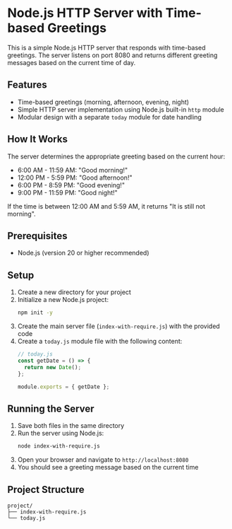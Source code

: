 # Node.js HTTP Server with Time-based Greetings

This is a simple Node.js HTTP server that responds with time-based greetings. The server listens on port 8080 and returns different greeting messages based on the current time of day.

## Features

- Time-based greetings (morning, afternoon, evening, night)
- Simple HTTP server implementation using Node.js built-in `http` module
- Modular design with a separate `today` module for date handling

## How It Works

The server determines the appropriate greeting based on the current hour:
- 6:00 AM - 11:59 AM: "Good morning!"
- 12:00 PM - 5:59 PM: "Good afternoon!"
- 6:00 PM - 8:59 PM: "Good evening!"
- 9:00 PM - 11:59 PM: "Good night!"

If the time is between 12:00 AM and 5:59 AM, it returns "It is still not morning".

## Prerequisites

- Node.js (version 20 or higher recommended)

## Setup

1. Create a new directory for your project
2. Initialize a new Node.js project:
   ```bash
   npm init -y
   ```
3. Create the main server file (`index-with-require.js`) with the provided code
4. Create a `today.js` module file with the following content:
   ```javascript
   // today.js
   const getDate = () => {
     return new Date();
   };
   
   module.exports = { getDate };
   ```

## Running the Server

1. Save both files in the same directory
2. Run the server using Node.js:
   ```bash
   node index-with-require.js
   ```
3. Open your browser and navigate to `http://localhost:8080`
4. You should see a greeting message based on the current time

## Project Structure

```
project/
├── index-with-require.js
└── today.js
```